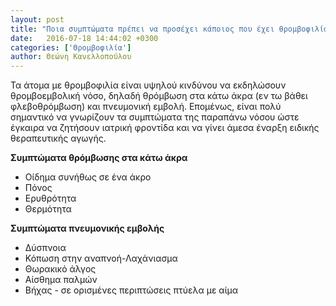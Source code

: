```yaml
---
layout: post
title: "Ποια συμπτώματα πρέπει να προσέχει κάποιος που έχει θρομβοφιλία;"
date:   2016-07-18 14:44:02 +0300
categories: ['Θρομβοφιλία']
author: Θεώνη Κανελλοπούλου
---
```


Τα άτομα με θρομβοφιλία είναι υψηλού κινδύνου να εκδηλώσουν θρομβοεμβολική νόσο, δηλαδή θρόμβωση στα κάτω άκρα (εν τω βάθει φλεβοθρόμβωση) και πνευμονική εμβολή. Επομένως, είναι πολύ σημαντικό να γνωρίζουν τα συμπτώματα της παραπάνω νόσου ώστε έγκαιρα να ζητήσουν ιατρική φροντίδα και να γίνει άμεσα έναρξη ειδικής θεραπευτικής αγωγής.
<!--break-->

**Συμπτώματα θρόμβωσης στα κάτω άκρα**

- Οίδημα συνήθως σε ένα άκρο
- Πόνος
- Ερυθρότητα
- Θερμότητα

**Συμπτώματα πνευμονικής εμβολής**

- Δύσπνοια
- Κόπωση στην αναπνοή-Λαχάνιασμα
- Θωρακικό άλγος
- Αίσθημα παλμών
- Βήχας - σε ορισμένες περιπτώσεις πτύελα με αίμα
